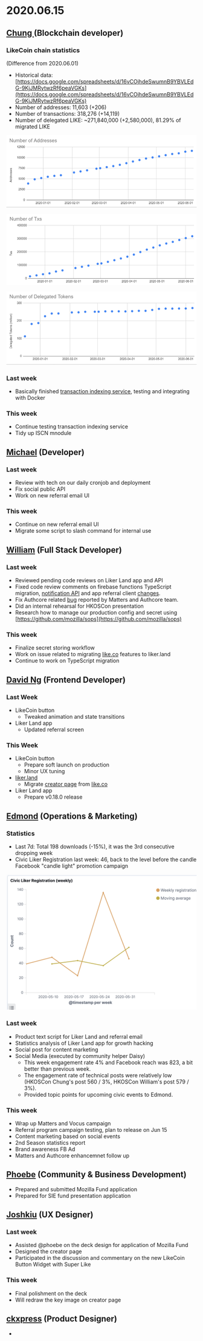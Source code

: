 # 2020.06.15

## [Chung ](https://like.co/chungwu)\(Blockchain developer\)

### LikeCoin chain statistics

\(Difference from 2020.06.01\)

* Historical data: [https://docs.google.com/spreadsheets/d/16vCOjhdeSwumnB9YBVLEdG-9KjJMRytwzRf6peaVGKs](https://docs.google.com/spreadsheets/d/16vCOjhdeSwumnB9YBVLEdG-9KjJMRytwzRf6peaVGKs)
* Number of addresses: 11,603 \(+206\)
* Number of transactions: 318,276 \(+14,119\)
* Number of delegated LIKE: ~271,840,000 \(+2,580,000\), 81.29% of migrated LIKE

![](../.gitbook/assets/image%20%2848%29.png)

![](../.gitbook/assets/image%20%2849%29.png)

![](../.gitbook/assets/image%20%2850%29.png)

### Last week

* Basically finished [transaction indexing service](https://github.com/likecoin/likecoin-chain-tx-indexer), testing and integrating with Docker

### This week

* Continue testing transaction indexing service
* Tidy up ISCN mnodule

## [Michael](httsp://like.co/michaelcheung) \(Developer\)

### Last week

* Review with tech on our daily cronjob and deployment
* Fix social public API
* Work on new referral email UI

### This week

* Continue on new referral email UI
* Migrate some script to slash command for internal use

## [William](https://like.co/williamchong007) \(Full Stack Developer\)

### Last week

* Reviewed pending code reviews on Liker Land app and API
* Fixed code review comments on firebase functions TypeScript migration, [notification API](https://github.com/likecoin/likecoin-api-public/pull/148) and app referral client [changes](https://github.com/likecoin/likecoin-app/pull/162).
* Fix Authcore related [bug](https://github.com/likecoin/like-co/pull/1437) reported by Matters and Authcore team.
* Did an internal rehearsal for HKOSCon presentation
* Research how to manage our production config and secret using [https://github.com/mozilla/sops](https://github.com/mozilla/sops)

### This week

* Finalize secret storing workflow
* Work on issue related to migrating [like.co](https://like.co) features to liker.land
* Continue to work on TypeScript migration

## [David Ng](https://github.com/nwingt) \(Frontend Developer\)

### Last Week

* LikeCoin button
  * Tweaked animation and state transitions
* Liker Land app
  * Updated referral screen

### This Week

* LikeCoin button
  * Prepare soft launch on production
  * Minor UX tuning
* [liker.land](https://liker.land)
  * Migrate [creator page](https://like.co/in/creator) from [like.co](https://like.co)
* Liker Land app
  * Prepare v0.18.0 release

## [E**dmond**](https://like.co/edmondyu) **\(Operations & Marketing\)**

### **Statistics**

* Last 7d: Total 198 downloads \(-15%\), it was the 3rd consecutive dropping week
* Civic Liker Registration last week: 46, back to the level before the candle Facebook "candle light" promotion campaign 

![](../.gitbook/assets/image%20%2847%29.png)

### **Last week**

* Product text script for Liker Land and referral email
* Statistics analysis of Liker Land app for growth hacking
* Social post for content marketing 
* Social Media \(executed by community helper Daisy\)
  * This week engagement rate 4% and Facebook reach was 823, a bit better than previous week.
  * The engagement rate of technical posts were relatively low \(HKOSCon Chung's post 560 / 3%, HKOSCon William's post 579 / 3%\).
  * Provided topic points for upcoming civic events to Edmond.

### This week

* Wrap up Matters and Vocus campaign
* Referral program campaign testing, plan to release on Jun 15
* Content marketing based on social events
* 2nd Season statistics report
* Brand awareness FB Ad
* Matters and Authcore enhancemnet follow up

## [Phoebe](https://like.co/phoebe_fb) \(Community & Business Development\) <a id="fbf6"></a>

* Prepared and submitted Mozilla Fund application 
* Prepared for SIE fund presentation application 

## [Joshkiu](https://like.co/joshkiu) \(UX Designer\)

### Last week

* Assisted @phoebe on the deck design for application of Mozilla Fund
* Designed the creator page
* Participated in the discussion and commentary on the new LikeCoin Button Widget with Super Like

### This week

* Final polishment on the deck
* Will redraw the key image on creator page

## [ckxpress](https://like.co/ckxpress) \(Product Designer\) <a id="fbf6"></a>

* 
